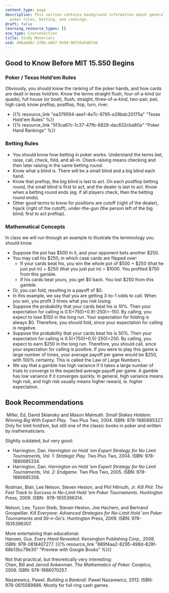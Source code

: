 ```yaml
---
content_type: page
description: This section contains background information about general concepts,
  poker rules, betting, and rankings.
draft: false
learning_resource_types: []
ocw_type: CourseSection
title: Study Materials
uid: d96a648c-2f6b-e867-9e94-98735e5d67dd
---
```

## Good to Know Before MIT 15.S50 Begins

### Poker / Texas Hold’em Rules

Obviously, you should know the ranking of the poker hands, and how cards are dealt in texas hold’em. Know the terms straight flush, four-of-a-kind (or quads), full house (or boat), flush, straight, three-of-a-kind, two-pair, pair, high card; know preflop, postflop, flop, turn, river.

- {{% resource_link "ea379594-aee1-4e7c-9795-e28bdc20175a" "Texas Hold'em Rules" %}}
- {{% resource_link "5f3ca87c-1c37-47fb-8829-dac832cba80a" "Poker Hand Rankings" %}}

### Betting Rules

- You should know how betting in poker works. Understand the terms bet, raise, call, check, fold, and all-in. Check-raising means checking and then later raising in the same betting round.
- Know what a blind is. There will be a small blind and a big blind each hand.
- Know that preflop, the big blind is last to act. On each postflop betting round, the small blind is first to act, and the dealer is last to act. Know when a betting round ends (eg. if all players check, then the betting round ends).
- Other good terms to know for positions are cutoff (right of the dealer), hijack (right of the cutoff), under-the-gun (the person left of the big blind; first to act preflop).

### Mathematical Concepts

In class we will run through an example to illustrate the terminology you should know.

- Suppose the pot has $500 in it, and your opponent bets another $250.
- You may call his $250, in which case cards are flipped over:
    - If your cards beat his, you win the whole pot of $500 + $250 (that he just put in) + $250 (that you just put in) = $1000. You profited $750 from this gamble.
    - If his cards beat yours, you get $0 back. You lost $250 from this gamble.
- Or, you can fold, resulting in a payoff of $0.
- In this example, we say that you are getting 3-to-1 odds to call. When you win, you profit 3 times what you risk losing.
- Suppose the probability that your cards beat his is 10%. Then your expectation for calling is 0.1(+750)+0.9(-250)=-150. By calling, you expect to lose $150 in the long run. Your expectation for folding is always $0. Therefore, you should fold, since your expectation for calling is negative.
- Suppose the probability that your cards beat his is 50%. Then your expectation for calling is 0.5(+750)+0.5(-250)=250. By calling, you expect to earn $250 in the long run. Therefore, you should call, since your expectation for calling is positive. If you were to play this game a large number of times, your average payoff per game would be $250, with 100% certainty. This is called the Law of Large Numbers.
- We say that a gamble has high variance if it takes a large number of trials to converge to the expected average payoff per game. A gamble has low variance if it converges quickly. In general, high variance means high risk, and high risk usually means higher reward, ie. higher expectation.

## Book Recommendations

 Miller, Ed, David Sklansky and Mason Malmuth. *Small Stakes Holdem: Winning Big With Expert Play*.  Two Plus Two, 2004. ISBN: 978-1880685327. Only for limit hold’em, but still one of the classic books in poker and written by mathematicians.

Slightly outdated, but very good:

- Harrington, Dan. *Harrington on Hold 'em Expert Strategy for No Limit Tournaments, Vol. 1: Strategic Play*. Two Plus Two, 2004. ISBN: 978-1880685334.
- Harrington, Dan. *Harrington on Hold 'em Expert Strategy for No Limit Tournaments, Vol. 2: Endgame*. Two Plus Two, 2005. ISBN: 978-1880685358.

Rodman, Blair, Lee Nelson, Steven Heston, and Phil Hllmuth, Jr. *Kill Phil: The Fast Track to Success in No-Limit Hold 'em Poker Tournaments*. Huntington Press, 2009. ISBN:  978-1935396314.

Nelson, Lee, Tyson Steib, Steven Heston, Joe Hachem, and Bertrand Grospellier. *Kill Everyone: Advanced Strategies for No-Limit Hold 'em Poker Tournaments and Sit-n-Go's*. Huntington Press, 2009. ISBN: 978-1935396307.

More entertaining than educational:   
Hansen, Gus. *Every Hand Revealed*. Kensington Publishing Corp., 2008. ISBN: 978-0818407277. \[{{% resource_link "889f4aa2-8295-498d-828f-68b13bc79e30" "Preview with Google Books" %}}\]

Not that practical, but theoretically very interesting:   
Chen, Bill and Jerrod Ankenman. *The Mathematics of Poker.* Conjelco, 2006. ISBN: 978-1886070257.

Nazarewicz, Pawel. *Building a Bankroll*. Pawel Nazarewicz, 2012. ISBN: 978-0615589886. Mostly for full ring cash games.